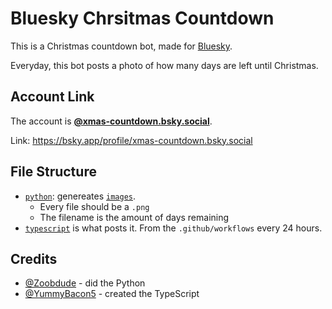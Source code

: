 # Bluesky Chrsitmas Countdown

This is a Christmas countdown bot, made for [Bluesky](https://bsky.app).

Everyday, this bot posts a photo of how many days are left until Christmas.

## Account Link

The account is **[@xmas-countdown.bsky.social](https://bsky.app/profile/xmas-countdown.bsky.social)**.

Link: https://bsky.app/profile/xmas-countdown.bsky.social

## File Structure

- [`python`](https://github.com/Zoobdude/bluesky-chrsitmas-countdown/tree/main/python): genereates [`images`](https://github.com/Zoobdude/bluesky-chrsitmas-countdown/tree/main/images).
  - Every file should be a `.png`
  - The filename is the amount of days remaining
- [`typescript`](https://github.com/Zoobdude/bluesky-chrsitmas-countdown/tree/main/typescript) is what posts it. From the `.github/workflows` every 24 hours.

## Credits

- [@Zoobdude](https://github.com/Zoobdude) - did the Python
- [@YummyBacon5](https://github.com/YummyBacon5) - created the TypeScript
